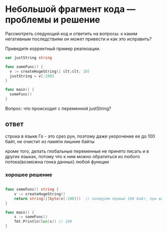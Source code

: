 # Небольшой фрагмент кода — проблемы и решение

Рассмотреть следующий код и ответить на вопросы: к каким негативным последствиям он может привести и как это исправить?

Приведите корректный пример реализации.
```go
var justString string

func someFunc() {
  v := createHugeString(1 &lt;&lt; 10)
  justString = v[:100]
}

func main() {
  someFunc()
}
```
Вопрос: что происходит с переменной justString?

## ответ

строка в языке Го - это срез рун, поэтому даже укорочение ее до 100 байт, не очистит из памяти лишние байты

кроме того, делать глобальные переменные не принято писать и в других языках, потому что к ним можно обратиться из любого потока(возможна гонка данных) любой функции

### хорошее решение

``` go

func someFunc() string {
    v := createHugeString()        
    return string([]byte(v[:100]))  // копируем первые 100 байт, при выходе из функции сборщик очистит v
}

func main() {
    s := someFunc()
    fmt.Println(len(s)) // 100
}
```